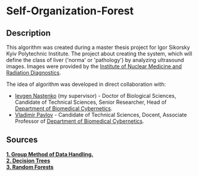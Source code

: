 # Self-Organization-Forest

## Description ##
This algorithm was created during a master thesis project for Igor Sikorsky Kyiv Polytechnic Institute. The project about creating the system, which will define the class of liver ('norma' or 'pathology') by analyzing ultrasound images. Images were provided by the <a href = "http://diagra.org/">Institute of Nuclear Medicine and Radiation Diagnostics</a>.

The idea of algorithm was developed in direct collaboration with: 
* <a href = http://bmc.fbmi.kpi.ua/employees/nastenko-evgeniy-arnoldovich>Ievgen Nastenko</a> (my supervisor) - Doctor of Biological Sciences, Candidate of Technical Sciences, Senior Researcher, Head of <a href = http://bmc.fbmi.kpi.ua>Department of Biomedical Cybernetics</a>.
* <a href = http://bmc.fbmi.kpi.ua/employees/pavlov-vladimir-anatolievich> Vladimir Pavlov</a> - Candidate of Technical Sciences, Docent, Associate Professor of <a href = http://bmc.fbmi.kpi.ua>Department of Biomedical Cybernetics</a>.

## Sources ##

<a href = "http://www.gmdh.net/">**1. Group Method of Data Handling.**</a><br />
<a href = "https://www.youtube.com/watch?v=7VeUPuFGJHk">**2. Decision Trees**</a><br />
<a href = "https://www.youtube.com/watch?v=J4Wdy0Wc_xQ">**3. Random Forests**</a><br />

